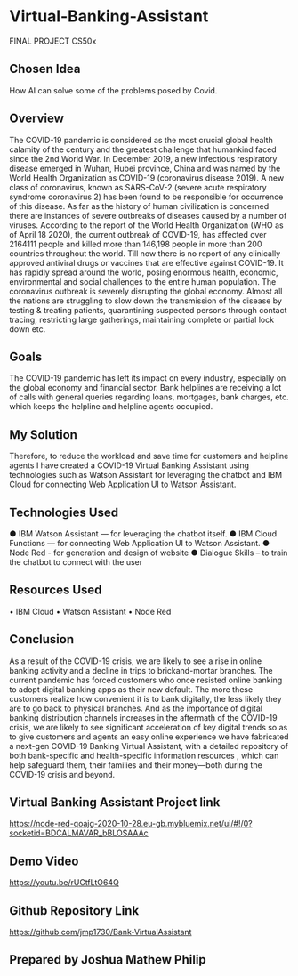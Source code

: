# Virtual-Banking-Assistant
FINAL PROJECT CS50x

## Chosen Idea
How AI can solve some of the problems posed by Covid.

## Overview
The COVID-19 pandemic is considered as the most crucial global health calamity of the century and the greatest challenge that humankind faced since the 2nd World War.
In December 2019, a new infectious respiratory disease emerged in Wuhan, Hubei province, China and was named by the World Health Organization as COVID-19 (coronavirus disease 2019).
A new class of coronavirus, known as SARS-CoV-2 (severe acute respiratory syndrome coronavirus 2) has been found to be responsible for occurrence of this disease.
As far as the history of human civilization is concerned there are instances of severe outbreaks of diseases caused by a number of viruses.
According to the report of the World Health Organization (WHO as of April 18 2020), the current outbreak of COVID-19, has affected over 2164111 people and killed more than 146,198 people in more than 200 countries throughout the world.
Till now there is no report of any clinically approved antiviral drugs or vaccines that are effective against COVID-19. It has rapidly spread around the world, posing enormous health, economic, environmental and social challenges to the entire human population.
The coronavirus outbreak is severely disrupting the global economy. Almost all the nations are struggling to slow down the transmission of the disease by testing & treating patients, quarantining suspected persons through contact tracing, restricting large gatherings, maintaining complete or partial lock down etc.

## Goals
The COVID-19 pandemic has left its impact on every industry, especially on the global economy and financial sector.
Bank helplines are receiving a lot of calls with general queries regarding loans, mortgages, bank charges, etc. which keeps the helpline and helpline agents occupied.

## My Solution
Therefore, to reduce the workload and save time for customers and helpline agents I have created a COVID-19 Virtual Banking Assistant using technologies such as Watson Assistant for leveraging the chatbot and IBM Cloud for connecting Web Application UI to Watson Assistant.

## Technologies Used
● IBM Watson Assistant — for leveraging the chatbot itself.
● IBM Cloud Functions — for connecting Web Application UI to Watson Assistant.
● Node Red - for generation and design of website
● Dialogue Skills – to train the chatbot to connect with the user

## Resources Used
• IBM Cloud
• Watson Assistant
• Node Red

## Conclusion
As a result of the COVID-19 crisis, we are likely to see a rise in online banking activity and a decline in trips to brickand-mortar branches.
The current pandemic has forced customers who once resisted online banking to adopt digital banking apps as their new default.
The more these customers realize how convenient it is to bank digitally, the less likely they are to go back to physical branches.
And as the importance of digital banking distribution channels increases in the aftermath of the COVID-19 crisis, we are likely to see significant acceleration of key digital trends so as to give customers and agents an easy online experience we have fabricated a next-gen COVID-19 Banking Virtual Assistant, with a detailed repository of both bank-specific and health-specific information resources , which can help safeguard them, their families and their money—both during the COVID-19 crisis and beyond.

## Virtual Banking Assistant Project link
https://node-red-qoajg-2020-10-28.eu-gb.mybluemix.net/ui/#!/0?socketid=BDCALMAVAR_bBLOSAAAc

## Demo Video
https://youtu.be/rUCtfLtO64Q

## Github Repository Link
https://github.com/jmp1730/Bank-VirtualAssistant

## Prepared by Joshua Mathew Philip